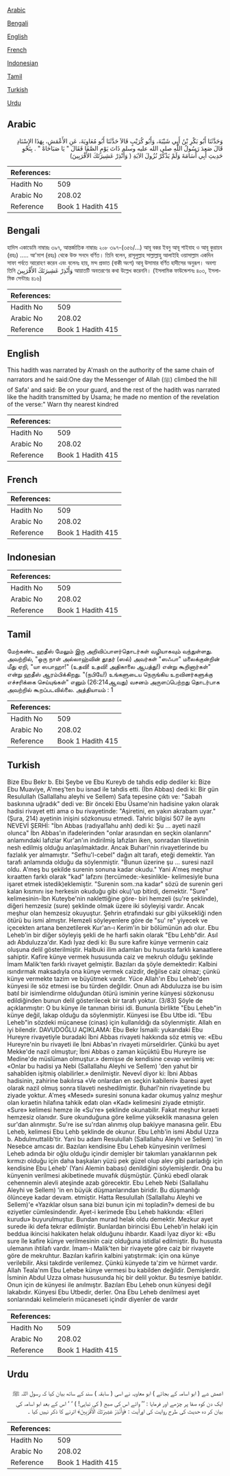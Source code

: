 [Arabic](#arabic)

[Bengali](#bengali)

[English](#english)

[French](#french)

[Indonesian](#indonesian)

[Tamil](#tamil)

[Turkish](#turkish)

[Urdu](#urdu)

## Arabic


<div dir="rtl" lang="ar" style={{fontSize:'larger',backgroundColor:'#f8f9fa',padding:20}}>
وَحَدَّثَنَا أَبُو بَكْرِ بْنُ أَبِي شَيْبَةَ، وَأَبُو كُرَيْبٍ قَالاَ حَدَّثَنَا أَبُو مُعَاوِيَةَ، عَنِ الأَعْمَشِ، بِهَذَا الإِسْنَادِ قَالَ صَعِدَ رَسُولُ اللَّهِ صلى الله عليه وسلم ذَاتَ يَوْمٍ الصَّفَا فَقَالَ ‏"‏ يَا صَبَاحَاهْ ‏"‏ ‏.‏ بِنَحْوِ حَدِيثِ أَبِي أُسَامَةَ وَلَمْ يَذْكُرْ نُزُولَ الآيَةِ ‏(‏ وَأَنْذِرْ عَشِيرَتَكَ الأَقْرَبِينَ‏)‏
</div>
<div style={{backgroundColor:'#f8f9fa',padding:20, marginBottom: 10}}><table> <thead> <tr> <th>References:</th> <th></th> </tr> </thead> <tbody><tr><td>Hadith No</td><td>509</td></tr><tr><td>Arabic No</td><td>208.02</td></tr><tr><td>Reference</td><td>Book 1 Hadith 415</td></tr></tbody></table></div>

## Bengali


<div dir="ltr" lang="bn" style={{fontSize:'larger',backgroundColor:'#f8f9fa',padding:20}}>
হাদিস একাডেমি নাম্বারঃ ৩৯৭, আন্তর্জাতিক নাম্বারঃ ২০৮ ৩৯৭-(৩৫৬/...) আবূ বকর ইবনু আবূ শাইবাহ ও আবূ কুরায়ব (রহঃ) ..... আ'মাশ (রহঃ) থেকে উক্ত সনদে বর্ণিত। তিনি বলেন, রাসূলুল্লাহ সাল্লাল্লাহু আলাইহি ওয়াসাল্লাম একদিন সাফা পর্বতে আরোহণ করেন এবং বলেনঃ হায়, মন্দ প্রভাত (বাকী অংশ) আবূ উসামার বর্ণিত হাদীসের অনুরূপ। অবশ্য তিনি وَأَنْذِرْ عَشِيرَتَكَ الأَقْرَبِينَ আয়াতটি অবতরণের কথা উল্লেখ করেননি। (ইসলামিক ফাউন্ডেশনঃ ৪০৩, ইসলামিক সেন্টারঃ ৪১৬)
</div>
<div style={{backgroundColor:'#f8f9fa',padding:20, marginBottom: 10}}><table> <thead> <tr> <th>References:</th> <th></th> </tr> </thead> <tbody><tr><td>Hadith No</td><td>509</td></tr><tr><td>Arabic No</td><td>208.02</td></tr><tr><td>Reference</td><td>Book 1 Hadith 415</td></tr></tbody></table></div>

## English


<div dir="ltr" lang="en" style={{fontSize:'larger',backgroundColor:'#f8f9fa',padding:20}}>
This hadith was narrated by A'mash on the authority of the same chain of narrators and he said:One day the Messenger of Allah (ﷺ) climbed the hill of Safa' and said: Be on your guard, and the rest of the hadith was narrated like the hadith transmitted by Usama; he made no mention of the revelation of the verse:" Warn thy nearest kindred
</div>
<div style={{backgroundColor:'#f8f9fa',padding:20, marginBottom: 10}}><table> <thead> <tr> <th>References:</th> <th></th> </tr> </thead> <tbody><tr><td>Hadith No</td><td>509</td></tr><tr><td>Arabic No</td><td>208.02</td></tr><tr><td>Reference</td><td>Book 1 Hadith 415</td></tr></tbody></table></div>

## French


<div dir="ltr" lang="fr" style={{fontSize:'larger',backgroundColor:'#f8f9fa',padding:20}}>

</div>
<div style={{backgroundColor:'#f8f9fa',padding:20, marginBottom: 10}}><table> <thead> <tr> <th>References:</th> <th></th> </tr> </thead> <tbody><tr><td>Hadith No</td><td>509</td></tr><tr><td>Arabic No</td><td>208.02</td></tr><tr><td>Reference</td><td>Book 1 Hadith 415</td></tr></tbody></table></div>

## Indonesian


<div dir="ltr" lang="id" style={{fontSize:'larger',backgroundColor:'#f8f9fa',padding:20}}>

</div>
<div style={{backgroundColor:'#f8f9fa',padding:20, marginBottom: 10}}><table> <thead> <tr> <th>References:</th> <th></th> </tr> </thead> <tbody><tr><td>Hadith No</td><td>509</td></tr><tr><td>Arabic No</td><td>208.02</td></tr><tr><td>Reference</td><td>Book 1 Hadith 415</td></tr></tbody></table></div>

## Tamil


<div dir="ltr" lang="ta" style={{fontSize:'larger',backgroundColor:'#f8f9fa',padding:20}}>
மேற்கண்ட ஹதீஸ் மேலும் இரு அறிவிப்பாளர்தொடர்கள் வழியாகவும் வந்துள்ளது. அவற்றில், "ஒரு நாள் அல்லாஹ்வின் தூதர் (ஸல்) அவர்கள் "ஸஃபா" மலைக்குன்றின் மீது ஏறி, "யா ஸபாஹா!" (உதவி! உதவி! அதிகாலை ஆபத்து!) என்று கூறினார்கள்" என்று ஹதீஸ் ஆரம்பிக்கிறது. "(நபியே!) உங்களுடைய நெருங்கிய உறவினர்களுக்கு எச்சரிக்கை செய்யுங்கள்" எனும் (26:214ஆவது) வசனம் அருளப்பெற்றது தொடர்பாக அவற்றில் கூறப்படவில்லை. அத்தியாயம் : 1
</div>
<div style={{backgroundColor:'#f8f9fa',padding:20, marginBottom: 10}}><table> <thead> <tr> <th>References:</th> <th></th> </tr> </thead> <tbody><tr><td>Hadith No</td><td>509</td></tr><tr><td>Arabic No</td><td>208.02</td></tr><tr><td>Reference</td><td>Book 1 Hadith 415</td></tr></tbody></table></div>

## Turkish


<div dir="ltr" lang="tr" style={{fontSize:'larger',backgroundColor:'#f8f9fa',padding:20}}>
Bize Ebu Bekr b. Ebi Şeybe ve Ebu Kureyb de tahdis edip dediler ki: Bize Ebu Muaviye, A'meş'ten bu isnad ile tahdis etti. (İbn Abbas) dedi ki: Bir gün Resulullah (Sallallahu aleyhi ve Sellem) Safa tepesine çıktı ve: "Sabah baskınına uğradık" dedi ve: Bir önceki Ebu Üsame'nin hadisine yakın olarak hadisi rivayet etti ama o bu rivayetinde: "Aşiretini, en yakın akrabam uyar." (Şura, 214) ayetinin inişini sözkonusu etmedi. Tahric bilgisi 507 ile aynı NEVEVİ ŞERHİ: "İbn Abbas (radıyal1ahu anh) dedi ki: Şu ... ayeti nazil olunca" İbn Abbas'ın ifadelerinden "onlar arasından en seçkin olanlarını" anlamındaki lafızlar Kur'an'ın indirilmiş lafızları iken, sonradan tilavetinin nesh edilmiş olduğu anlaşılmaktadır. Ancak Buhari'nin rivayetlerinde bu fazlalık yer almamıştır. "Sefhu'l-cebel" dağın alt tarafı, eteği demektir. Yan tarafı anlamında olduğu da söylenmiştir. "Bunun üzerine şu ... suresi nazil oldu. A'meş bu şekilde surenin sonuna kadar okudu." Yani A'meş meşhur kıraatten farklı olarak "kad" lafzını (tercümede:-kesinlikle- kelimesiyle buna işaret etmek istedik)eklemiştir. "Surenin som.:na kadar" sözü de surenin geri kalan kısmını ise herkesin okuduğu gibi oku)'up bitirdi, demektir. "Sure" kelimesinin-İbn Kuteybe'nin naklettiğine göre- biri hemzeli (su're şeklinde), diğeri hemzesiz (sure) şeklinde olmak üzere iki söyleyişi vardır. Ancak meşhur olan hemzesiz okuyuştur. Şehrin etrafındaki sur gibi yüksekliği nden ötürü bu ismi almıştır. Hemzeli söyleyenlere göre de "su' re" yiyecek ve içecekten artana benzetilerek Kur'an-ı Kerim'in bir bölümünün adı olur. Ebu Leheb'in bir diğer söyleyiş şekli de he harfi sakin olarak "Ebu Lehb"dir. Asıl adı Abduluzza'dır. Kadı İyaz dedi ki: Bu sure kafire künye vermenin caiz oluşuna delil gösterilmiştir. Halbuki ilim adamları bu hususta farklı kanaatlere sahiptir. Kafire künye vermek hususunda caiz ve mekruh olduğu şeklinde İmam Malik'ten farklı rivayet gelmiştir. Bazıları da şöyle demektedir: Kalbini ısındırmak maksadıyla ona künye vermek caizdir, değilse caiz olmaz; çünkü künye vermekte tazim ve büyütmek vardır. Yüce Allah'ın Ebu Leheb'den künyesi ile söz etmesi ise bu türden değildir. Onun adı Abduluzza ise bu isim batıl bir isimlendirme olduğundan ötürü isminin yerine künyesi sözkonusu edildiğinden bunun delil gösterilecek bir tarafı yoktur. (3/83) Şöyle de açıklanmıştır: O bu künye ile tanınan birisi idi. Bununla birlikte "Ebu Leheb"in künye değil, lakap olduğu da söylenmiştir. Künyesi ise Ebu Utbe idi. "Ebu Leheb"in sözdeki mücanese (cinas) için kullanıldığı da söylenmiştir. Allah en iyi bilendir. DAVUDOĞLU AÇIKLAMA: Ebu Bekr İsmaili: yukarıdaki Ebu Hureyre rivayetiyle buradaki îbni Abbas rivayeti hakkında söz etmiş ve: «Ebu Hureyre'nin bu rivayeti ile İbni Abbas'ın rivayeti mürseldirler. Çünkü bu ayet Mekke'de nazil olmuştur; İbni Abbas o zaman küçüktü Ebu Hureyre ise Medine'de müslüman olmuştur.» demişse de kendisine cevap verilmiş ve: «Onlar bu hadisi ya Nebi (Sallallahu Aleyhi ve Sellem) 'den yahut bir sahabîden işitmiş olabilirler.» denilmiştir. Nevevî diyor ki: İbni Abbas hadisinin, zahirine bakılırsa «Ve onlardan en seçkin kabileni» ibaresi ayet olarak nazil olmuş sonra tilaveti neshedilmiştir. Buharî'nin rivayetinde bu ziyade yoktur. A'meş «Mesed» suresini sonuna kadar okumuş yalnız meşhur olan kıraetin hilafına tahkik edatı olan «Kad» kelimesini ziyade etmiştir. «Sure» kelimesi hemze ile «Su're» şeklinde okunabilir. Fakat meşhur kıraeti hemzesiz olanıdır. Sure okunduğuna göre kelime yükseklik manasına gelen sur'dan alınmıştır. Su're ise su'rdan alınmış olup bakiyye manasına gelir. Ebu Leheb, kelimesi Ebu Lehb şeklinde de okunur. Ebu Lehb'in ismi Abdul Uzza b. Abdulmuttalib'tir. Yani bu adam Resulullah (Sallallahu Aleyhi ve Sellem) 'in Nesebce amcası dır. Bazıları kendisine Ebu Leheb künyesinin verilmesi Leheb adında bir oğlu olduğu içindir demişler bir takımları yanaklarının pek kırmızı olduğu için daha başkaları yüzü pek güzel olup alev gibi parladığı için kendisine Ebu Leheb' (Yani Alemin babası) denildiğini söylemişlerdir. Ona bu künyenin verilmesi akibetinede muvafık düşmüştür. Çünkü ebedî olarak cehennemin alevli ateşinde azab görecektir. Ebu Leheb Nebi (Sallallahu Aleyhi ve Sellem) 'in en büyük düşmanlarından biridir. Bu düşmanlığı ölünceye kadar devam. etmiştir. Hatta Resulullah (Sallallahu Aleyhi ve Sellem)'e «Yazıklar olsun sana bizi bunun için mi topladin?» demesi de bu eziyetler cümlesindendir. Ayet-i kerimede Ebu Leheb hakkında: «Elleri kurudu» buyurulmuştur. Bundan murad helak oldu demektir. Mezkur ayet surede iki defa tekrar edilmiştir. Bunlardan birincisi Ebu Leheb'in helaki için beddua ikincisi hakikaten helak olduğunu ihbardır. Kaadi îyaz diyor ki: «Bu sure île kafire künye verilmesinin caiz olduğuna istidlal edilmiştir. Bu hususta ulemanın ihtilafı vardır. İmam-ı Malik'ten bir rivayete göre caiz bir rivayete göre de mekruhtur. Bazıları kafirin kalbini yatıştırmak: için ona künye verilebilir. Aksi takdirde verilemez. Çünkü künyede ta'zim ve hürmet vardır. Allah Teala'nm Ebu Lehebe künye vermesi bu kabilden değildir. Demişlerdir. İsminin Abdul Uzza olması hususunda hiç bir delil yoktur. Bu tesmiye batıldır. Onun için de künyesi ile anılmıştır. Bazıları Ebu Leheb onun künyesi değil lakabıdır. Künyesi Ebu Utbedir, derler. Ona Ebu Leheb denilmesi ayet sonlarındaki kelimelerin mücaneseti içindir diyenler de vardır
</div>
<div style={{backgroundColor:'#f8f9fa',padding:20, marginBottom: 10}}><table> <thead> <tr> <th>References:</th> <th></th> </tr> </thead> <tbody><tr><td>Hadith No</td><td>509</td></tr><tr><td>Arabic No</td><td>208.02</td></tr><tr><td>Reference</td><td>Book 1 Hadith 415</td></tr></tbody></table></div>

## Urdu


<div dir="rtl" lang="ur" style={{fontSize:'larger',backgroundColor:'#f8f9fa',padding:20}}>
اعمش شے ( ابو اسامہ کے بجائے ) ابو معاویہ نے اسی ( سابقہ ) سند کے ساتھ بیان کیا کہ رسول اللہ ﷺ ایک دن کوہ صفا پر چڑھے اور فرمایا : ’’ وائے اس کی صبح ( کی تباہی! ) ‘ ‘ اس کے بعد ابو اسامہ کی بیان کر دہ حدیث کی طرح روایت کی اورآیت : ﴿وَأَنْذِرْ عَشِيرَتَكَ الْأَقْرَبِينَ﴾ اترنے کا ذکر نہیں کیا ۔
</div>
<div style={{backgroundColor:'#f8f9fa',padding:20, marginBottom: 10}}><table> <thead> <tr> <th>References:</th> <th></th> </tr> </thead> <tbody><tr><td>Hadith No</td><td>509</td></tr><tr><td>Arabic No</td><td>208.02</td></tr><tr><td>Reference</td><td>Book 1 Hadith 415</td></tr></tbody></table></div>